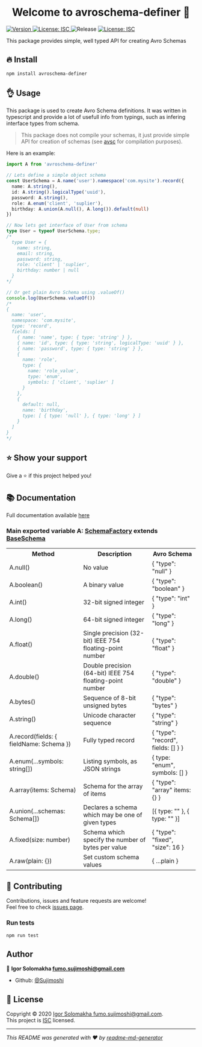 <h1 align="center">Welcome to avroschema-definer 👋</h1>
<p>
  <a href="https://www.npmjs.com/package/avroschema-definer" target="_blank">
    <img alt="Version" src="https://img.shields.io/npm/v/avroschema-definer.svg">
  </a>
  <a href="https://www.isc.org/licenses/" target="_blank">
    <img alt="License: ISC" src="https://img.shields.io/badge/License-ISC-yellow.svg" />
  </a>
  <img alt="Release" src="https://github.com/Sujimoshi/avroschema-definer/workflows/Release/badge.svg" />
  <a href="https://codecov.io/gh/Sujimoshi/avroschema-definer" target="_blank">
    <img alt="License: ISC" src="https://codecov.io/gh/Sujimoshi/avroschema-definer/branch/master/graph/badge.svg" />
  </a>
</p>

This package provides simple, well typed API for creating Avro Schemas

## 🔥 Install

```sh
npm install avroschema-definer
```

## 👌 Usage

This package is used to create Avro Schema definitions.  It was written in typescript and provide a lot of usefull info from typings, such as infering interface types from schema. 
> This package does not compile your schemas, it just provide simple API for creation of schemas (see [avsc](https://github.com/mtth/avsc) for compilation purposes).

Here is an example:

```ts
import A from 'avroschema-definer'

// Lets define a simple object schema
const UserSchema = A.name('user').namespace('com.mysite').record({
  name: A.string(),
  id: A.string().logicalType('uuid'),
  password: A.string(),
  role: A.enum('client', 'suplier'),
  birthday: A.union(A.null(), A.long()).default(null)
})

// Now lets get interface of User from schema
type User = typeof UserSchema.type;
/*
  type User = {
    name: string,
    email: string,
    password: string,
    role: 'client' | 'suplier',
    birthday: number | null
  }
*/

// Or get plain Avro Schema using .valueOf()
console.log(UserSchema.valueOf())
/*
{
  name: 'user',
  namespace: 'com.mysite',
  type: 'record',
  fields: [
    { name: 'name', type: { type: 'string' } },
    { name: 'id', type: { type: 'string', logicalType: 'uuid' } },
    { name: 'password', type: { type: 'string' } },
    {
      name: 'role',
      type: {
        name: 'role_value',
        type: 'enum',
        symbols: [ 'client', 'suplier' ]
      }
    },
    {
      default: null,
      name: 'birthday',
      type: [ { type: 'null' }, { type: 'long' } ]
    }
  ]
}
*/

```

## ⭐️ Show your support

Give a ⭐️ if this project helped you!

## 📚 Documentation

Full documentation available [here](https://sujimoshi.github.io/avroschema-definer/)

### Main exported variable A: <a href="https://sujimoshi.github.io/avroschema-definer/classes/schemafactory.html">SchemaFactory</a> extends <a href="https://sujimoshi.github.io/avroschema-definer/classes/baseschema.html">BaseSchema</a>

<table>
    <tr>
        <th>Method</th>
        <th>Description</th>
        <th>Avro Schema</th>
    </tr>
    <tr>
        <td>A.null()</td>
        <td>No value</td>
        <td>{ "type": "null" }</td>
    </tr>
    <tr>
        <td>A.boolean()</td>
        <td>A binary value</td>
        <td>{ "type": "boolean" }</td>
    </tr>
    <tr>
        <td>A.int()</td>
        <td>32-bit signed integer</td>
        <td>{ "type": "int" }</td>
    </tr>
    <tr>
        <td>A.long()</td>
        <td>64-bit signed integer</td>
        <td>{ "type": "long" }</td>
    </tr>
    <tr>
        <td>A.float()</td>
        <td>Single precision (32-bit) IEEE 754 floating-point number</td>
        <td>{ "type": "float" }</td>
    </tr>
    <tr>
        <td>A.double()</td>
        <td>Double precision (64-bit) IEEE 754 floating-point number</td>
        <td>{ "type": "double" }</td>
    </tr>
    <tr>
        <td>A.bytes()</td>
        <td>Sequence of 8-bit unsigned bytes</td>
        <td>{ "type": "bytes" }</td>
    </tr>
    <tr>
        <td>A.string()</td>
        <td>Unicode character sequence</td>
        <td>{ "type": "string" }</td>
    </tr>
    <tr>
        <td>A.record(fields: { fieldName: Schema })</td>
        <td>Fully typed record</td>
        <td>{ "type": "record", fields: [] } }</td>
    </tr>
    <tr>
        <td>A.enum(...symbols: string[])</td>
        <td>Listing symbols, as JSON strings</td>
        <td>{ type: "enum", symbols: [] }</td>
    </tr>
    <tr>
        <td>A.array(items: Schema)</td>
        <td>Schema for the array of items</td>
        <td>{ "type": "array" items: {} }</td>
    </tr>
    <tr>
        <td>A.union(...schemas: Schema[])</td>
        <td>Declares a schema which may be one of given types</td>
        <td>[{ type: "" }, { type: "" }]</td>
    </tr>
    <tr>
        <td>A.fixed(size: number)</td>
        <td>Schema which specify the number of bytes per value</td>
        <td>{ "type": "fixed", "size": 16 }</td>
    </tr>
    <tr>
        <td>A.raw(plain: {})</td>
        <td>Set custom schema values</td>
        <td>{ ...plain }</td>
    </tr>
</table>

## 🤝 Contributing

Contributions, issues and feature requests are welcome!<br />Feel free to check [issues page](https://github.com/Sujimoshi/avroschema-definer/issues).

### Run tests

```sh
npm run test
``` 

## Author

👤 **Igor Solomakha <fumo.sujimoshi@gmail.com>**

* Github: [@Sujimoshi](https://github.com/Sujimoshi)

## 📝 License

Copyright © 2020 [Igor Solomakha <fumo.sujimoshi@gmail.com>](https://github.com/Sujimoshi).<br />
This project is [ISC](https://www.isc.org/licenses/) licensed.

***
_This README was generated with ❤️ by [readme-md-generator](https://github.com/kefranabg/readme-md-generator)_